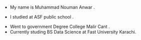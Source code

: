 * My name is Muhammad Nouman Anwar .
+ I studied at ASF public school .
* Went to government Degree College Malir Cant .
* Currently studing BS Data Science at Fast University Karachi. 
